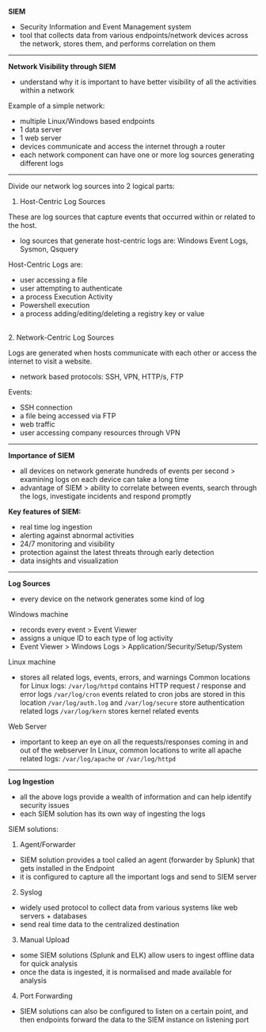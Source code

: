 **SIEM**
- Security Information and Event Management system
- tool that collects data from various endpoints/network devices across the network, stores them, and performs correlation on them
* * *
**Network Visibility through SIEM**
- understand why it is important to have better visibility of all the activities within a network

Example of a simple network:
- multiple Linux/Windows based endpoints
- 1 data server
- 1 web server
- devices communicate and access the internet through a router
- each network component can have one or more log sources generating different logs

* * *

Divide our network log sources into 2 logical parts:

1. Host-Centric Log Sources

These are log sources that capture events that occurred within or related to the host.
- log sources that generate host-centric logs are: Windows Event Logs, Sysmon, Qsquery

Host-Centric Logs are:
- user accessing a file
- user attempting to authenticate
- a process Execution Activity
- Powershell execution
- a process adding/editing/deleting a registry key or value
</br>
2. Network-Centric Log Sources

Logs are generated when hosts communicate with each other or access the internet to visit a website.
- network based protocols: SSH, VPN, HTTP/s, FTP

Events:
- SSH connection
- a file being accessed via FTP
- web traffic
- user accessing company resources through VPN

* * *

**Importance of SIEM**
- all devices on network generate hundreds of events per second > examining logs on each device can take a long time
- advantage of SIEM > ability to correlate between events, search through the logs, investigate incidents and respond promptly



**Key features of SIEM:**
- real time log ingestion
- alerting against abnormal activities
- 24/7 monitoring and visibility
- protection against the latest threats through early detection
- data insights and visualization

* * *

**Log Sources** 
- every device on the network generates some kind of log

Windows machine
- records every event > Event Viewer
- assigns a unique ID to each type of log activity
- Event Viewer > Windows Logs > Application/Security/Setup/System

Linux machine
- stores all related logs, events, errors, and warnings 
Common locations for Linux logs:
`/var/log/httpd` contains HTTP request / response and error logs
`/var/log/cron` events related to cron jobs are stored in this location
`/var/log/auth.log` and `/var/log/secure` store authentication related logs
`/var/log/kern` stores kernel related events

Web Server
- important to keep an eye on all the requests/responses coming in and out of the webserver 
In Linux, common locations to write all apache related logs:
`/var/log/apache` or `/var/log/httpd`
* * *
**Log Ingestion**
- all the above logs provide a wealth of information and can help identify security issues
- each SIEM solution has its own way of ingesting the logs

SIEM solutions:
1)	Agent/Forwarder
- SIEM solution provides a tool called an agent (forwarder by Splunk) that gets installed in the Endpoint
- it is configured to capture all the important logs and send to SIEM server

2)	Syslog
- widely used protocol to collect data from various systems like web servers + databases
- send real time data to the centralized destination

3)	Manual Upload
- some SIEM solutions (Splunk and ELK) allow users to ingest offline data for quick analysis
- once the data is ingested, it is normalised and made available for analysis

4)	Port Forwarding
- SIEM solutions can also be configured to listen on a certain point, and then endpoints forward the data to the SIEM instance on listening port


